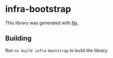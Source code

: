 # infra-bootstrap

This library was generated with [Nx](https://nx.dev).

## Building

Run `nx build infra-bootstrap` to build the library.
